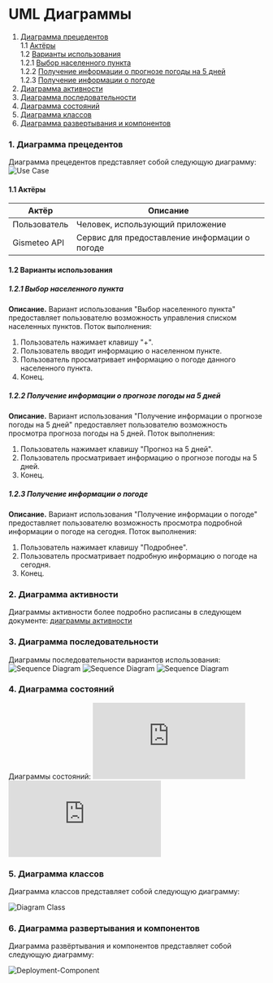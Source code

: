# UML Диаграммы
1. [Диаграмма прецедентов](#1)<br>
1.1 [Актёры](#1.1)<br>
1.2 [Варианты использования](#1.2)<br>
1.2.1 [Выбор населенного пункта](#1.2.1)<br>
1.2.2 [Получение информации о прогнозе погоды на 5 дней](#1.2.2)<br>
1.2.3 [Получение информации о погоде](#1.2.3)<br>
2. [Диаграмма активности](#2)
3. [Диаграмма последовательности](#3)
4. [Диаграмма состояний](#4)
5. [Диаграмма классов](#5)
6. [Диаграмма развертывания и компонентов](#6)

### 1. Диаграмма прецедентов<a name="1"></a>
Диаграмма прецедентов представляет собой следующую диаграмму: 
![Use Case](https://github.com/vectordiman/TRITPO/blob/master/documentation/uml%20diagrams/use%20case/useCase.png)
#### 1.1 Актёры<a name="1.1"></a>
Актёр | Описание
--- | ---
Пользователь|Человек, использующий приложение
Gismeteo API|Сервис для предоставление информации о погоде

#### 1.2 Варианты использования<a name="1.2"></a>
##### 1.2.1 Выбор населенного пункта<a name="1.2.1"></a>
**Описание.** Вариант использования "Выбор населенного пункта" предоставляет пользователю возможность управления списком населенных пунктов.
Поток выполнения:
1. Пользователь нажимает клавишу "+".
2. Пользователь вводит информацию о населенном пункте.
3. Пользователь просматривает информацию о погоде данного населенного пункта.
4. Конец.
##### 1.2.2 Получение информации о прогнозе погоды на 5 дней<a name="1.2.2"></a>
**Описание.** Вариант использования "Получение информации о прогнозе погоды на 5 дней" предоставляет пользователю возможность просмотра прогноза погоды на 5 дней.
Поток выполнения:
1. Пользователь нажимает клавишу "Прогноз на 5 дней".
2. Пользователь просматривает информацию о прогнозе погоды на 5 дней.
3. Конец.
##### 1.2.3 Получение информации о погоде<a name="1.2.3"></a>
**Описание.** Вариант использования "Получение информации о погоде" предоставляет пользователю возможность просмотра подробной информации о погоде на сегодня.
Поток выполнения:
1. Пользователь нажимает клавишу "Подробнее".
2. Пользователь просматривает подробную информацию о погоде на сегодня.
3. Конец.

### 2. Диаграмма активности<a name="2"></a>
Диаграммы активности более подробно расписаны в следующем документе: [диаграммы активности](https://github.com/vectordiman/TRITPO/blob/master/documentation/uml%20diagrams/activity/README.md)

### 3. Диаграмма последовательности<a name="3"></a>
Диаграммы последовательности вариантов использования:
![Sequence Diagram](https://github.com/vectordiman/TRITPO/blob/master/documentation/uml%20diagrams/sequence/addSequence.png)
![Sequence Diagram](https://github.com/vectordiman/TRITPO/blob/master/documentation/uml%20diagrams/sequence/5daysSequence.png)
![Sequence Diagram](https://github.com/vectordiman/TRITPO/blob/master/documentation/uml%20diagrams/sequence/detailsSequence.png)

### 4. Диаграмма состояний<a name="4"></a>
Диаграммы состояний:
![State Diagram](https://github.com/vectordiman/TRITPO/blob/master/documentation/uml%20diagrams/state/detailsState.pdf)
![State Diagram](https://github.com/vectordiman/TRITPO/blob/master/documentation/uml%20diagrams/state/5daysState.pdf)

### 5. Диаграмма классов<a name="5"></a>
Диаграмма классов представляет собой следующую диаграмму:

![Diagram Class](https://github.com/vectordiman/TRITPO/blob/master/documentation/uml%20diagrams/class%20diagram/DiagramClass.png)

### 6. Диаграмма развертывания и компонентов<a name="6"></a>
Диаграмма развёртывания и компонентов представляет собой следующую диаграмму:

![Deployment-Component](https://github.com/vectordiman/TRITPO/blob/master/documentation/uml%20diagrams/deployment-component/Deployment-Component.png)
